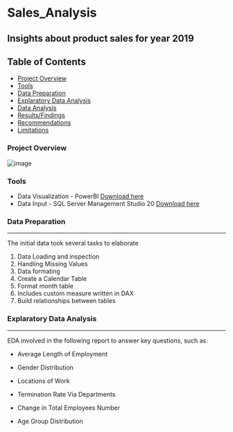 # Sales_Analysis
Insights about product sales for year 2019
---

## Table of Contents

- [Project Overview](#project-overview)
- [Tools](#tools)
- [Data Preparation](#data-preparation)
- [Explaratory Data Analysis](#explaratory-data-analysis)
- [Data Analysis](#data-analysis)
- [Results/Findings](#resultsfindings)
- [Recommendations](#recommendations)
- [Limitations](#limitations)

### Project Overview

![image](https://github.com/user-attachments/assets/7d04fda8-5f19-47fa-af3a-937239f19353)

### Tools

- Data Visualization - PowerBI [Download here](https://www.microsoft.com/en-us/download/details.aspx?id=58494)
- Data Input - SQL Server Management Studio 20 [Download here](https://learn.microsoft.com/en-us/sql/ssms/download-sql-server-management-studio-ssms?view=sql-server-ver16#download-ssms)

### Data Preparation
---

The initial data took several tasks to elaborate
1) Data Loading and inspection
2) Handling Missing Values
3) Data formating
4) Create a Calendar Table
5) Format month table
6) Includes custom measure written in DAX
7) Build relationships between tables


### Explaratory Data Analysis 
---

EDA involved in the following report to answer key questions, such as:

- Average Length of Employment

- Gender Distribution

- Locations of Work

- Termination Rate Via Departments

- Change in Total Employees Number

- Age Group Distribution
